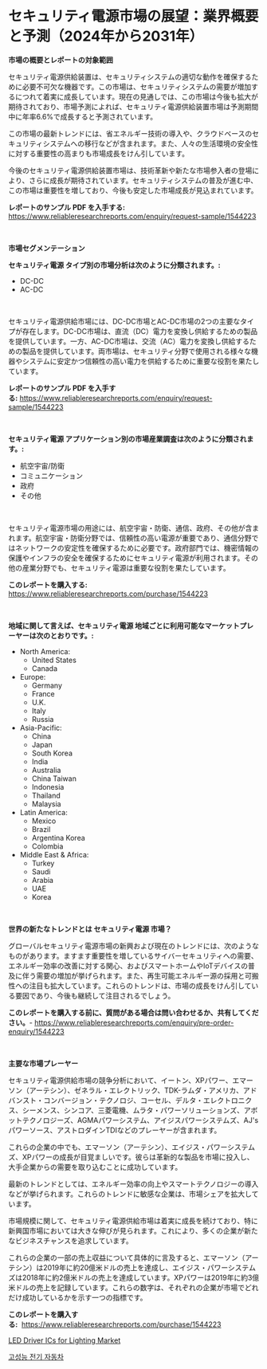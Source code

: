 <p><h1>セキュリティ電源市場の展望：業界概要と予測（2024年から2031年）</h1></p><p><strong>市場の概要とレポートの対象範囲</strong></p>
<p><p>セキュリティ電源供給装置は、セキュリティシステムの適切な動作を確保するために必要不可欠な機器です。この市場は、セキュリティシステムの需要が増加するにつれて着実に成長しています。現在の見通しでは、この市場は今後も拡大が期待されており、市場予測によれば、セキュリティ電源供給装置市場は予測期間中に年率6.6%で成長すると予測されています。</p><p>この市場の最新トレンドには、省エネルギー技術の導入や、クラウドベースのセキュリティシステムへの移行などが含まれます。また、人々の生活環境の安全性に対する重要性の高まりも市場成長をけん引しています。</p><p>今後のセキュリティ電源供給装置市場は、技術革新や新たな市場参入者の登場により、さらに成長が期待されています。セキュリティシステムの普及が進む中、この市場は重要性を増しており、今後も安定した市場成長が見込まれています。</p></p>
<p><strong>レポートのサンプル PDF を入手する:</strong> <a href="https://www.reliableresearchreports.com/enquiry/request-sample/1544223">https://www.reliableresearchreports.com/enquiry/request-sample/1544223</a></p>
<p>&nbsp;</p>
<p><strong>市場セグメンテーション</strong></p>
<p><strong>セキュリティ電源 タイプ別の市場分析は次のように分類されます。:</strong></p>
<p><ul><li>DC-DC</li><li>AC-DC</li></ul></p>
<p>&nbsp;</p>
<p><p>セキュリティ電源供給市場には、DC-DC市場とAC-DC市場の2つの主要なタイプが存在します。DC-DC市場は、直流（DC）電力を変換し供給するための製品を提供しています。一方、AC-DC市場は、交流（AC）電力を変換し供給するための製品を提供しています。両市場は、セキュリティ分野で使用される様々な機器やシステムに安定かつ信頼性の高い電力を供給するために重要な役割を果たしています。</p></p>
<p><strong>レポートのサンプル PDF を入手する:</strong>&nbsp;<a href="https://www.reliableresearchreports.com/enquiry/request-sample/1544223">https://www.reliableresearchreports.com/enquiry/request-sample/1544223</a></p>
<p>&nbsp;</p>
<p><strong> セキュリティ電源 アプリケーション別の市場産業調査は次のように分類されます。:</strong></p>
<p><ul><li>航空宇宙/防衛</li><li>コミュニケーション</li><li>政府</li><li>その他</li></ul></p>
<p>&nbsp;</p>
<p><p>セキュリティ電源市場の用途には、航空宇宙・防衛、通信、政府、その他が含まれます。航空宇宙・防衛分野では、信頼性の高い電源が重要であり、通信分野ではネットワークの安定性を確保するために必要です。政府部門では、機密情報の保護やインフラの安全を確保するためにセキュリティ電源が利用されます。その他の産業分野でも、セキュリティ電源は重要な役割を果たしています。</p></p>
<p><strong>このレポートを購入する:</strong>&nbsp; <a href="https://www.reliableresearchreports.com/purchase/1544223">https://www.reliableresearchreports.com/purchase/1544223</a></p>
<p>&nbsp;</p>
<p><strong>地域に関して言えば、セキュリティ電源 地域ごとに利用可能なマーケットプレーヤーは次のとおりです。:</strong></p>
<p><ul>
    <li>
        North America:
        <ul>
            <li>United States</li>
            <li>Canada</li>
        </ul>
    </li>
    <li>
        Europe:
        <ul>
            <li>Germany</li>
            <li>France</li>
            <li>U.K.</li>
            <li>Italy</li>
            <li>Russia</li>
        </ul>
    </li>
    <li>
        Asia-Pacific:
        <ul>
            <li>China</li>
            <li>Japan</li>
            <li>South Korea</li>
            <li>India</li>
            <li>Australia</li>
            <li>China Taiwan</li>
            <li>Indonesia</li>
            <li>Thailand</li>
            <li>Malaysia</li>
        </ul>
    </li>
    <li>
        Latin America:
        <ul>
            <li>Mexico</li>
            <li>Brazil</li>
            <li>Argentina Korea</li>
            <li>Colombia</li>
        </ul>
    </li>
    <li>
        Middle East & Africa:
        <ul>
            <li>Turkey</li>
            <li>Saudi</li>
            <li>Arabia</li>
            <li>UAE</li>
            <li>Korea</li>
        </ul>
    </li>
    </ul></p>
<p>&nbsp;</p>
<p><strong>世界の新たなトレンドとは セキュリティ電源 市場？</strong></p>
<p><p>グローバルセキュリティ電源市場の新興および現在のトレンドには、次のようなものがあります。ますます重要性を増しているサイバーセキュリティへの需要、エネルギー効率の改善に対する関心、およびスマートホームやIoTデバイスの普及に伴う需要の増加が挙げられます。また、再生可能エネルギー源の採用と可搬性への注目も拡大しています。これらのトレンドは、市場の成長をけん引している要因であり、今後も継続して注目されるでしょう。</p></p>
<p><strong>このレポートを購入する前に、質問がある場合は問い合わせるか、共有してください。</strong>- <a href="https://www.reliableresearchreports.com/enquiry/pre-order-enquiry/1544223">https://www.reliableresearchreports.com/enquiry/pre-order-enquiry/1544223</a></p>
<p>&nbsp;</p>
<p><strong>主要な市場プレーヤー</strong></p>
<p><p>セキュリティ電源供給市場の競争分析において、イートン、XPパワー、エマーソン（アーテシン）、ゼネラル・エレクトリック、TDK-ラムダ・アメリカ、アドバンスト・コンバージョン・テクノロジ、コーセル、デルタ・エレクトロニクス、シーメンス、シンコア、三菱電機、ムラタ・パワーソリューションズ、アボットテクノロジーズ、AGMAパワーシステム、アイジスパワーシステムズ、AJ'sパワーソース、アストロダインTDIなどのプレーヤーが含まれます。 </p><p>これらの企業の中でも、エマーソン（アーテシン）、エイジス・パワーシステムズ、XPパワーの成長が目覚ましいです。彼らは革新的な製品を市場に投入し、大手企業からの需要を取り込むことに成功しています。</p><p>最新のトレンドとしては、エネルギー効率の向上やスマートテクノロジーの導入などが挙げられます。これらのトレンドに敏感な企業は、市場シェアを拡大しています。</p><p>市場規模に関して、セキュリティ電源供給市場は着実に成長を続けており、特に新興国市場においては大きな伸びが見られます。これにより、多くの企業が新たなビジネスチャンスを追求しています。</p><p>これらの企業の一部の売上収益について具体的に言及すると、エマーソン（アーテシン）は2019年に約20億米ドルの売上を達成し、エイジス・パワーシステムズは2018年に約2億米ドルの売上を達成しています。XPパワーは2019年に約3億米ドルの売上を記録しています。これらの数字は、それぞれの企業が市場でどれだけ成功しているかを示す一つの指標です。</p></p>
<p><strong>このレポートを購入する:</strong>&nbsp;&nbsp;<a href="https://www.reliableresearchreports.com/purchase/1544223">https://www.reliableresearchreports.com/purchase/1544223</a></p>
<p><p><a href="https://github.com/JameTravis/Market-Research-Report-List-4/blob/main/led-driver-ics-for-lighting-market.md">LED Driver ICs for Lighting Market</a></p><p><a href="https://github.com/laholand/Market-Research-Report-List-3/blob/main/252822312298.md">고성능 전기 자동차</a></p></p>